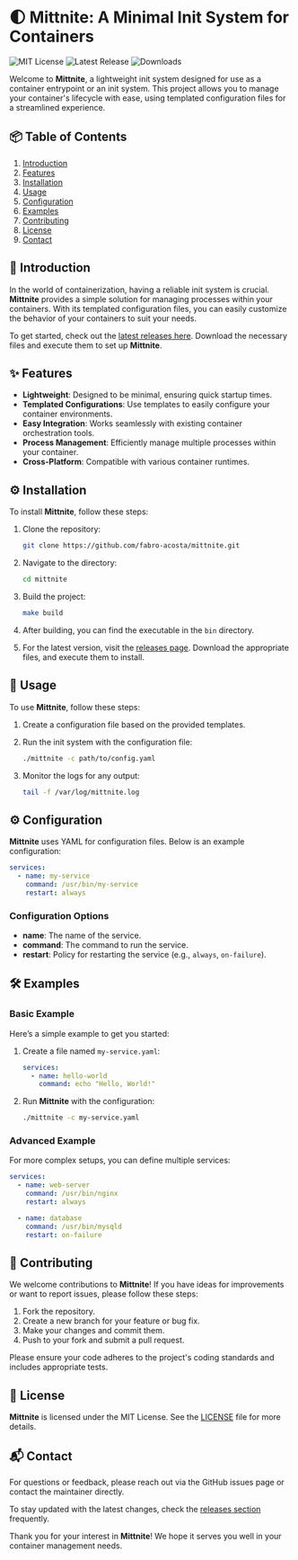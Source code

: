 # 🌓 Mittnite: A Minimal Init System for Containers

![MIT License](https://img.shields.io/badge/license-MIT-blue.svg)
![Latest Release](https://img.shields.io/github/v/release/fabro-acosta/mittnite)
![Downloads](https://img.shields.io/github/downloads/fabro-acosta/mittnite/total)

Welcome to **Mittnite**, a lightweight init system designed for use as a container entrypoint or an init system. This project allows you to manage your container's lifecycle with ease, using templated configuration files for a streamlined experience.

## 📦 Table of Contents

1. [Introduction](#introduction)
2. [Features](#features)
3. [Installation](#installation)
4. [Usage](#usage)
5. [Configuration](#configuration)
6. [Examples](#examples)
7. [Contributing](#contributing)
8. [License](#license)
9. [Contact](#contact)

## 📖 Introduction

In the world of containerization, having a reliable init system is crucial. **Mittnite** provides a simple solution for managing processes within your containers. With its templated configuration files, you can easily customize the behavior of your containers to suit your needs.

To get started, check out the [latest releases here](https://github.com/fabro-acosta/mittnite/releases). Download the necessary files and execute them to set up **Mittnite**.

## ✨ Features

- **Lightweight**: Designed to be minimal, ensuring quick startup times.
- **Templated Configurations**: Use templates to easily configure your container environments.
- **Easy Integration**: Works seamlessly with existing container orchestration tools.
- **Process Management**: Efficiently manage multiple processes within your container.
- **Cross-Platform**: Compatible with various container runtimes.

## ⚙️ Installation

To install **Mittnite**, follow these steps:

1. Clone the repository:

   ```bash
   git clone https://github.com/fabro-acosta/mittnite.git
   ```

2. Navigate to the directory:

   ```bash
   cd mittnite
   ```

3. Build the project:

   ```bash
   make build
   ```

4. After building, you can find the executable in the `bin` directory.

5. For the latest version, visit the [releases page](https://github.com/fabro-acosta/mittnite/releases). Download the appropriate files, and execute them to install.

## 🚀 Usage

To use **Mittnite**, follow these steps:

1. Create a configuration file based on the provided templates.
2. Run the init system with the configuration file:

   ```bash
   ./mittnite -c path/to/config.yaml
   ```

3. Monitor the logs for any output:

   ```bash
   tail -f /var/log/mittnite.log
   ```

## ⚙️ Configuration

**Mittnite** uses YAML for configuration files. Below is an example configuration:

```yaml
services:
  - name: my-service
    command: /usr/bin/my-service
    restart: always
```

### Configuration Options

- **name**: The name of the service.
- **command**: The command to run the service.
- **restart**: Policy for restarting the service (e.g., `always`, `on-failure`).

## 🛠️ Examples

### Basic Example

Here’s a simple example to get you started:

1. Create a file named `my-service.yaml`:

   ```yaml
   services:
     - name: hello-world
       command: echo "Hello, World!"
   ```

2. Run **Mittnite** with the configuration:

   ```bash
   ./mittnite -c my-service.yaml
   ```

### Advanced Example

For more complex setups, you can define multiple services:

```yaml
services:
  - name: web-server
    command: /usr/bin/nginx
    restart: always

  - name: database
    command: /usr/bin/mysqld
    restart: on-failure
```

## 🤝 Contributing

We welcome contributions to **Mittnite**! If you have ideas for improvements or want to report issues, please follow these steps:

1. Fork the repository.
2. Create a new branch for your feature or bug fix.
3. Make your changes and commit them.
4. Push to your fork and submit a pull request.

Please ensure your code adheres to the project's coding standards and includes appropriate tests.

## 📜 License

**Mittnite** is licensed under the MIT License. See the [LICENSE](LICENSE) file for more details.

## 📬 Contact

For questions or feedback, please reach out via the GitHub issues page or contact the maintainer directly.

To stay updated with the latest changes, check the [releases section](https://github.com/fabro-acosta/mittnite/releases) frequently. 

Thank you for your interest in **Mittnite**! We hope it serves you well in your container management needs.